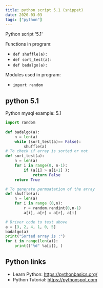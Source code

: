 ```yaml
---
title: python script 5.1 (snippet)
date: 2020-03-03
tags: ["python"]
---
```

Python script '5.1'

Functions in program: 
* `def shuffle(a): `
* `def sort_test(a): `
* `def badalgo(a): `

Modules used in program: 
* `import random `

## python 5.1

Python mysql example: 5.1

```python
import random 
  
def badalgo(a): 
    n = len(a) 
    while (sort_test(a)== False): 
        shuffle(a) 
# To check if array is sorted or not 
def sort_test(a): 
    n = len(a) 
    for i in range(0, n-1): 
        if (a[i] > a[i+1] ): 
            return False
    return True

# To generate permuatation of the array 
def shuffle(a): 
    n = len(a) 
    for i in range (0,n): 
        r = random.randint(0,n-1) 
        a[i], a[r] = a[r], a[i] 

# Driver code to test above 
a = [3, 2, 4, 1, 0, 5] 
badalgo(a) 
print("Sorted array is :") 
for i in range(len(a)): 
    print(("%d" %a[i]), )

```

## Python links

- Learn Python: https://pythonbasics.org/
- Python Tutorial: https://pythonspot.com
